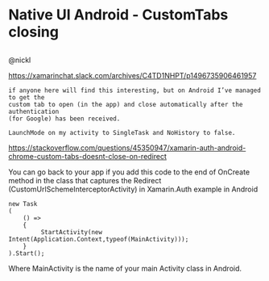 # Native UI Android - CustomTabs closing

## 

@nickl

https://xamarinchat.slack.com/archives/C4TD1NHPT/p1496735906461957

```
if anyone here will find this interesting, but on Android I’ve managed to get the 
custom tab to open (in the app) and close automatically after the authentication 
(for Google) has been received.

LaunchMode on my activity to SingleTask and NoHistory to false.
```


https://stackoverflow.com/questions/45350947/xamarin-auth-android-chrome-custom-tabs-doesnt-close-on-redirect

You can go back to your app if you add this code to the end of OnCreate method in 
the class that captures the Redirect (CustomUrlSchemeInterceptorActivity) in 
Xamarin.Auth example in Android

	new Task
	(
		() =>
		{
			 StartActivity(new Intent(Application.Context,typeof(MainActivity)));
		}
	).Start();
	
Where MainActivity is the name of your main Activity class in Android.
